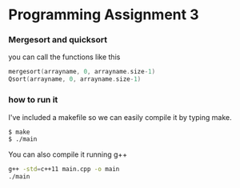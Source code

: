 # Programming Assignment 3

### Mergesort and quicksort

you can call the functions like this

```c++
mergesort(arrayname, 0, arrayname.size-1)
Qsort(arrayname, 0, arrayname.size-1)
```

### how to run it

I've included a makefile so we can easily compile it by typing make.

```sh
$ make
$ ./main
```

You can also compile it running g++
```sh
g++ -std=c++11 main.cpp -o main
./main
```
